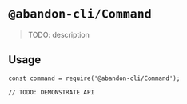 # `@abandon-cli/Command`

> TODO: description

## Usage

```
const command = require('@abandon-cli/Command');

// TODO: DEMONSTRATE API
```
